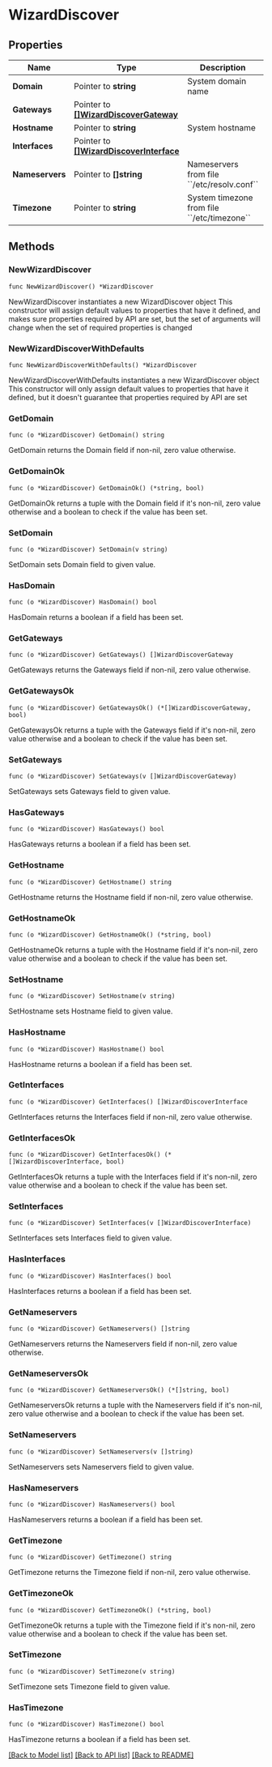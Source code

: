 # WizardDiscover

## Properties

Name | Type | Description | Notes
------------ | ------------- | ------------- | -------------
**Domain** | Pointer to **string** | System domain name | [optional]
**Gateways** | Pointer to [**[]WizardDiscoverGateway**](WizardDiscoverGateway.md) |  | [optional]
**Hostname** | Pointer to **string** | System hostname | [optional]
**Interfaces** | Pointer to [**[]WizardDiscoverInterface**](WizardDiscoverInterface.md) |  | [optional]
**Nameservers** | Pointer to **[]string** | Nameservers from file &#x60;&#x60;/etc/resolv.conf&#x60;&#x60; | [optional]
**Timezone** | Pointer to **string** | System timezone from file &#x60;&#x60;/etc/timezone&#x60;&#x60; | [optional]

## Methods

### NewWizardDiscover

`func NewWizardDiscover() *WizardDiscover`

NewWizardDiscover instantiates a new WizardDiscover object
This constructor will assign default values to properties that have it defined,
and makes sure properties required by API are set, but the set of arguments
will change when the set of required properties is changed

### NewWizardDiscoverWithDefaults

`func NewWizardDiscoverWithDefaults() *WizardDiscover`

NewWizardDiscoverWithDefaults instantiates a new WizardDiscover object
This constructor will only assign default values to properties that have it defined,
but it doesn't guarantee that properties required by API are set

### GetDomain

`func (o *WizardDiscover) GetDomain() string`

GetDomain returns the Domain field if non-nil, zero value otherwise.

### GetDomainOk

`func (o *WizardDiscover) GetDomainOk() (*string, bool)`

GetDomainOk returns a tuple with the Domain field if it's non-nil, zero value otherwise
and a boolean to check if the value has been set.

### SetDomain

`func (o *WizardDiscover) SetDomain(v string)`

SetDomain sets Domain field to given value.

### HasDomain

`func (o *WizardDiscover) HasDomain() bool`

HasDomain returns a boolean if a field has been set.

### GetGateways

`func (o *WizardDiscover) GetGateways() []WizardDiscoverGateway`

GetGateways returns the Gateways field if non-nil, zero value otherwise.

### GetGatewaysOk

`func (o *WizardDiscover) GetGatewaysOk() (*[]WizardDiscoverGateway, bool)`

GetGatewaysOk returns a tuple with the Gateways field if it's non-nil, zero value otherwise
and a boolean to check if the value has been set.

### SetGateways

`func (o *WizardDiscover) SetGateways(v []WizardDiscoverGateway)`

SetGateways sets Gateways field to given value.

### HasGateways

`func (o *WizardDiscover) HasGateways() bool`

HasGateways returns a boolean if a field has been set.

### GetHostname

`func (o *WizardDiscover) GetHostname() string`

GetHostname returns the Hostname field if non-nil, zero value otherwise.

### GetHostnameOk

`func (o *WizardDiscover) GetHostnameOk() (*string, bool)`

GetHostnameOk returns a tuple with the Hostname field if it's non-nil, zero value otherwise
and a boolean to check if the value has been set.

### SetHostname

`func (o *WizardDiscover) SetHostname(v string)`

SetHostname sets Hostname field to given value.

### HasHostname

`func (o *WizardDiscover) HasHostname() bool`

HasHostname returns a boolean if a field has been set.

### GetInterfaces

`func (o *WizardDiscover) GetInterfaces() []WizardDiscoverInterface`

GetInterfaces returns the Interfaces field if non-nil, zero value otherwise.

### GetInterfacesOk

`func (o *WizardDiscover) GetInterfacesOk() (*[]WizardDiscoverInterface, bool)`

GetInterfacesOk returns a tuple with the Interfaces field if it's non-nil, zero value otherwise
and a boolean to check if the value has been set.

### SetInterfaces

`func (o *WizardDiscover) SetInterfaces(v []WizardDiscoverInterface)`

SetInterfaces sets Interfaces field to given value.

### HasInterfaces

`func (o *WizardDiscover) HasInterfaces() bool`

HasInterfaces returns a boolean if a field has been set.

### GetNameservers

`func (o *WizardDiscover) GetNameservers() []string`

GetNameservers returns the Nameservers field if non-nil, zero value otherwise.

### GetNameserversOk

`func (o *WizardDiscover) GetNameserversOk() (*[]string, bool)`

GetNameserversOk returns a tuple with the Nameservers field if it's non-nil, zero value otherwise
and a boolean to check if the value has been set.

### SetNameservers

`func (o *WizardDiscover) SetNameservers(v []string)`

SetNameservers sets Nameservers field to given value.

### HasNameservers

`func (o *WizardDiscover) HasNameservers() bool`

HasNameservers returns a boolean if a field has been set.

### GetTimezone

`func (o *WizardDiscover) GetTimezone() string`

GetTimezone returns the Timezone field if non-nil, zero value otherwise.

### GetTimezoneOk

`func (o *WizardDiscover) GetTimezoneOk() (*string, bool)`

GetTimezoneOk returns a tuple with the Timezone field if it's non-nil, zero value otherwise
and a boolean to check if the value has been set.

### SetTimezone

`func (o *WizardDiscover) SetTimezone(v string)`

SetTimezone sets Timezone field to given value.

### HasTimezone

`func (o *WizardDiscover) HasTimezone() bool`

HasTimezone returns a boolean if a field has been set.

[[Back to Model list]](../README.md#documentation-for-models) [[Back to API list]](../README.md#documentation-for-api-endpoints) [[Back to README]](../README.md)
